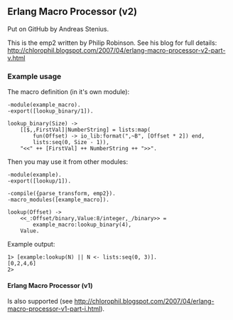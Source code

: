 ## Erlang Macro Processor (v2) ##

Put on GitHub by Andreas Stenius.

This is the emp2 written by Philip Robinson.
See his blog for full details: http://chlorophil.blogspot.com/2007/04/erlang-macro-processor-v2-part-v.html

### Example usage ###

The macro definition (in it's own module):

	-module(example_macro).
	-export([lookup_binary/1]).
	
	lookup_binary(Size) ->
	    [[$,,FirstVal]|NumberString] = lists:map(
	        fun(Offset) -> io_lib:format(",~B", [Offset * 2]) end,
	        lists:seq(0, Size - 1)),
	    "<<" ++ [FirstVal] ++ NumberString ++ ">>".
	

Then you may use it from other modules:

	-module(example).
	-export([lookup/1]).
	
	-compile({parse_transform, emp2}).
	-macro_modules([example_macro]).
	
	lookup(Offset) ->
	    <<_:Offset/binary,Value:8/integer,_/binary>> =
	        example_macro:lookup_binary(4),
	    Value.

Example output:

	1> [example:lookup(N) || N <- lists:seq(0, 3)].
	[0,2,4,6]
	2>


#### Erlang Macro Processor (v1) ####

Is also supported (see http://chlorophil.blogspot.com/2007/04/erlang-macro-processor-v1-part-i.html).
